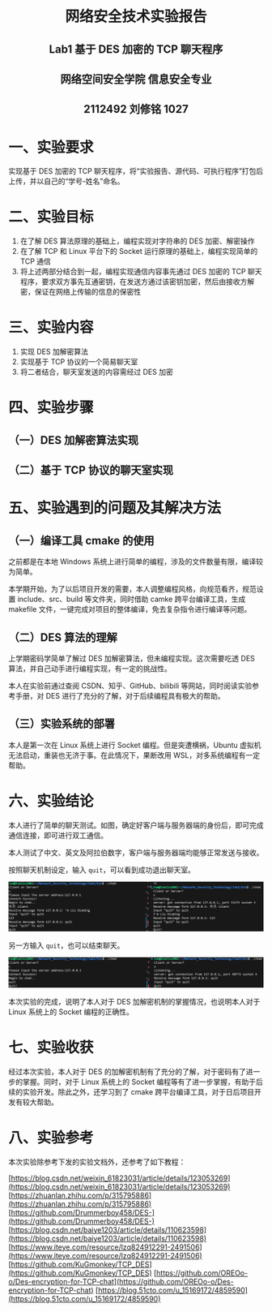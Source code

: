 # <center>**网络安全技术实验报告**</center>

## <center>**Lab1** 基于 DES 加密的 TCP 聊天程序</center>

## <center> **网络空间安全学院 信息安全专业**</center>

## <center> **2112492 刘修铭 1027**</center>

# 一、实验要求

实现基于 DES 加密的 TCP 聊天程序，将“实验报告、源代码、可执行程序”打包后上传，并以自己的“学号-姓名”命名。



# 二、实验目标 

1. 在了解 DES 算法原理的基础上，编程实现对字符串的 DES 加密、解密操作
2. 在了解 TCP 和 Linux 平台下的 Socket 运行原理的基础上，编程实现简单的 TCP 通信
3. 将上述两部分结合到一起，编程实现通信内容事先通过 DES 加密的 TCP 聊天程序，要求双方事先互通密钥，在发送方通过该密钥加密，然后由接收方解密，保证在网络上传输的信息的保密性



# 三、实验内容

1. 实现 DES 加解密算法
2. 实现基于 TCP 协议的一个简易聊天室
3. 将二者结合，聊天室发送的内容需经过 DES 加密



# 四、实验步骤

## （一）DES 加解密算法实现







## （二）基于 TCP 协议的聊天室实现







# 五、实验遇到的问题及其解决方法

## （一）编译工具 cmake 的使用

之前都是在本地 Windows 系统上进行简单的编程，涉及的文件数量有限，编译较为简单。

本学期开始，为了以后项目开发的需要，本人调整编程风格，向规范看齐，规范设置 include、src、build 等文件夹，同时借助 camke 跨平台编译工具，生成 makefile 文件，一键完成对项目的整体编译，免去复杂指令进行编译等问题。



## （二）DES 算法的理解

上学期密码学简单了解过 DES 加解密算法，但未编程实现。这次需要吃透 DES 算法，并自己动手进行编程实现，有一定的挑战性。

本人在实验前通过查阅 CSDN、知乎、GitHub、bilibili 等网站，同时阅读实验参考手册，对 DES 进行了充分的了解，对于后续编程具有极大的帮助。



## （三）实验系统的部署

本人是第一次在 Linux 系统上进行 Socket 编程。但是突遭横祸，Ubuntu 虚拟机无法启动，重装也无济于事。在此情况下，果断改用 WSL，对多系统编程有一定帮助。



# 六、实验结论

本人进行了简单的聊天测试。如图，确定好客户端与服务器端的身份后，即可完成通信连接，即可进行双工通信。

本人测试了中文、英文及阿拉伯数字，客户端与服务器端均能够正常发送与接收。

按照聊天机制设定，输入 `quit`，可以看到成功退出聊天室。

<img src="./report.pic/2e26e179de9e97650a982cdfc0a63c5.png" alt="2e26e179de9e97650a982cdfc0a63c5" style="zoom:50%;" />

另一方输入 `quit`，也可以结束聊天。

<img src="./report.pic/546a6d9fc9f5b09cbd85238838f4e65.png" alt="546a6d9fc9f5b09cbd85238838f4e65" style="zoom:50%;" />

本次实验的完成，说明了本人对于 DES 加解密机制的掌握情况，也说明本人对于 Linux 系统上的 Socket 编程的正确性。



# 七、实验收获

经过本次实验，本人对于 DES 的加解密机制有了充分的了解，对于密码有了进一步的掌握。同时，对于 Linux 系统上的 Socket 编程等有了进一步掌握，有助于后续的实验开发。除此之外，还学习到了 cmake 跨平台编译工具，对于日后项目开发有较大帮助。



# 八、实验参考

本次实验除参考下发的实验文档外，还参考了如下教程：

[https://blog.csdn.net/weixin_61823031/article/details/123053269](https://blog.csdn.net/weixin_61823031/article/details/123053269)
[https://zhuanlan.zhihu.com/p/315795886](https://zhuanlan.zhihu.com/p/315795886)
[https://github.com/Drummerboy458/DES-](https://github.com/Drummerboy458/DES-)
[https://blog.csdn.net/baiye1203/article/details/110623598](https://blog.csdn.net/baiye1203/article/details/110623598)
[https://www.iteye.com/resource/lzq824912291-2491506](https://www.iteye.com/resource/lzq824912291-2491506)
[https://github.com/KuGmonkey/TCP_DES](https://github.com/KuGmonkey/TCP_DES)
[https://github.com/OREOo-o/Des-encryption-for-TCP-chat](https://github.com/OREOo-o/Des-encryption-for-TCP-chat)
[https://blog.51cto.com/u_15169172/4859590](https://blog.51cto.com/u_15169172/4859590)
